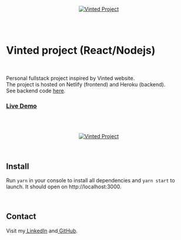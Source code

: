 <p align="center">
<a href="https://vinted-yann.netlify.app/">
  <img src="https://res.cloudinary.com/dssoozni5/image/upload/v1631090017/vinted/readme/vinted_drgbii.jpg" alt ="Vinted Project"  />
  </a>
</p>
<br/>
<br/>
<h1>Vinted project (React/Nodejs)</h1>
<br/>

<p> Personal fullstack project inspired by Vinted website.<br>
The project is hosted on Netlify (frontend) and Heroku (backend).<br> 
See backend code <a href="https://github.com/acctYann/Vinted-backend.git"> here</a>.</br>

<h3>
<a href="https://vinted-yann.netlify.app/">Live Demo</a>
</h3>
<br/>
<br/>

<p align="center">
<a href="https://vinted-yann.netlify.app/ ">
  <img src="https://res.cloudinary.com/dssoozni5/video/upload/v1631106807/vinted/readme/vinted_jex5qh.mp4" alt ="Vinted Project"/>
  </a>
</p>
<br/>

<h2>Install</h2>
<p>Run <code>yarn</code> in your console to install all dependencies and <code>yarn start</code> to launch. It should open on http://localhost:3000.</p>
<br/>

<h2>Contact</h2>
<p>Visit my<a href="www.linkedin.com/in/yann-poncet-975b10216"> LinkedIn</a> and<a href="https://github.com/acctYann"> GitHub</a>.</p>
<br/>
